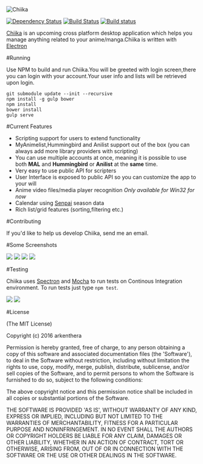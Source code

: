 ![Chiika](https://raw.githubusercontent.com/arkenthera/Chiika/master/resources/icon.png)

[![Dependency Status](https://david-dm.org/arkenthera/chiika.svg)](https://david-dm.org/arkenthera/chiika)
[![Build Status](https://travis-ci.org/arkenthera/Chiika.svg?branch=master)](https://travis-ci.org/arkenthera/Chiika)
[![Build status](https://ci.appveyor.com/api/projects/status/y28jtt8iic29kbon?svg=true)](https://ci.appveyor.com/project/arkenthera/chiika)


[Chiika](http://chiika.moe/) is an upcoming cross platform desktop application which helps you manage anything related to your anime/manga.Chiika is written with [Electron](https://github.com/atom/electron)

#Running

Use NPM to build and run Chiika.You will be greeted with login screen,there you can login with your account.Your user info and lists will be retrieved upon login.

```
git submodule update --init --recursive
npm install -g gulp bower
npm install
bower install
gulp serve

```

#Current Features

- Scripting support for users to extend functionality
- MyAnimelist,Hummingbird and Anilist support out of the box (you can always add more library providers with scripting)
- You can use multiple accounts at once, meaning it is possible to use both **MAL** and **Hummingbird** or **Anilist** at the **same** time.
- Very easy to use public API for scripters
- User Interface is exposed to public API so you can customize the app to your will
- Anime video files/media player recognition *Only available for Win32 for now*
- Calendar using [Senpai](http://senpai.moe) season data
- Rich list/grid features (sorting,filtering etc.)


#Contributing

If you'd like to help us develop Chiika, send me an email.


#Some Screenshots

![](http://i.imgur.com/19IDz05.png)
![](http://i.imgur.com/V6EBgsk.png)
![](http://i.imgur.com/97veusb.png)
![](http://i.imgur.com/JlDAlkK.png)

#Testing

Chiika uses [Spectron](https://github.com/electron/spectron) and [Mocha](https://mochajs.org) to run tests on Continous Integration environment.
To run tests just type ```npm test```.


![](http://i.imgur.com/2ZB21Dp.png)
![](http://i.imgur.com/jVTHOYO.png)

#License

(The MIT License)

Copyright (c) 2016 arkenthera

Permission is hereby granted, free of charge, to any person obtaining a copy of this software and associated documentation files (the 'Software'), to deal in the Software without restriction, including without limitation the rights to use, copy, modify, merge, publish, distribute, sublicense, and/or sell copies of the Software, and to permit persons to whom the Software is furnished to do so, subject to the following conditions:

The above copyright notice and this permission notice shall be included in all copies or substantial portions of the Software.

THE SOFTWARE IS PROVIDED 'AS IS', WITHOUT WARRANTY OF ANY KIND, EXPRESS OR IMPLIED, INCLUDING BUT NOT LIMITED TO THE WARRANTIES OF MERCHANTABILITY, FITNESS FOR A PARTICULAR PURPOSE AND NONINFRINGEMENT. IN NO EVENT SHALL THE AUTHORS OR COPYRIGHT HOLDERS BE LIABLE FOR ANY CLAIM, DAMAGES OR OTHER LIABILITY, WHETHER IN AN ACTION OF CONTRACT, TORT OR OTHERWISE, ARISING FROM, OUT OF OR IN CONNECTION WITH THE SOFTWARE OR THE USE OR OTHER DEALINGS IN THE SOFTWARE.
